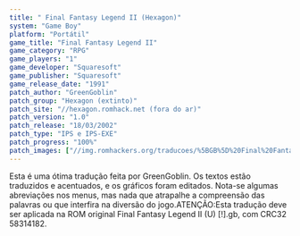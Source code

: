 ```yaml
---
title: " Final Fantasy Legend II (Hexagon)"
system: "Game Boy"
platform: "Portátil"
game_title: "Final Fantasy Legend II"
game_category: "RPG"
game_players: "1"
game_developer: "Squaresoft"
game_publisher: "Squaresoft"
game_release_date: "1991"
patch_author: "GreenGoblin"
patch_group: "Hexagon (extinto)"
patch_site: "//hexagon.romhack.net (fora do ar)"
patch_version: "1.0"
patch_release: "18/03/2002"
patch_type: "IPS e IPS-EXE"
patch_progress: "100%"
patch_images: ["//img.romhackers.org/traducoes/%5BGB%5D%20Final%20Fantasy%20Legend%20II%20-%20Hexagon%20-%2001.png","//img.romhackers.org/traducoes/%5BGB%5D%20Final%20Fantasy%20Legend%20II%20-%20Hexagon%20-%2002.png","//img.romhackers.org/traducoes/%5BGB%5D%20Final%20Fantasy%20Legend%20II%20-%20Hexagon%20-%2003.png"]
---
```

Esta é uma ótima tradução feita por GreenGoblin. Os textos estão traduzidos e acentuados, e os gráficos foram editados. Nota-se algumas abreviações nos menus, mas nada que atrapalhe a compreensão das palavras ou que interfira na diversão do jogo.ATENÇÃO:Esta tradução deve ser aplicada na ROM original Final Fantasy Legend II (U) [!].gb, com CRC32 58314182.